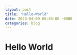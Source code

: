 ```yaml
---
layout: post
title: "Hello-World"
date: 2023-04-09 08:40:00 -0000
categories: blog
---
```


# Hello World
